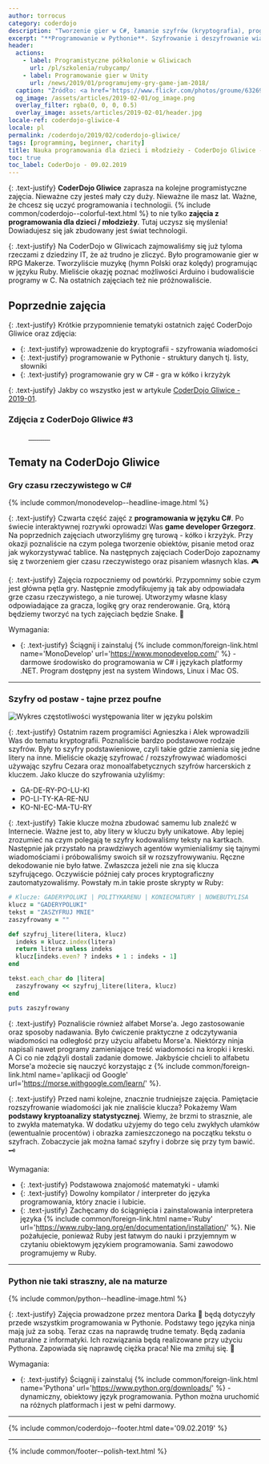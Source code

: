 ```yaml
---
author: torrocus
category: coderdojo
description: "Tworzenie gier w C#, łamanie szyfrów (kryptografia), programowanie w Pythonie oraz zabawy Arduino - Zajęcia z programowania dla dzieci - CoderDojo Gliwice #4"
excerpt: "**Programowanie w Pythonie**. Szyfrowanie i deszyfrowanie wiadomości. **Programowanie gier** w języku C#. Oto kolejne zajęcia z programowania dla dzieci i młodzieży."
header:
  actions:
    - label: Programistyczne półkolonie w Gliwicach
      url: /pl/szkolenia/rubycamp/
    - label: Programowanie gier w Unity
      url: /news/2019/01/programujemy-gry-game-jam-2018/
  caption: "Źródło: <a href='https://www.flickr.com/photos/groume/6326938044' rel='nofollow noopener noreferrer' target='_blank'>Flickr</a>"
  og_image: /assets/articles/2019-02-01/og_image.png
  overlay_filter: rgba(0, 0, 0, 0.5)
  overlay_image: assets/articles/2019-02-01/header.jpg
locale-ref: coderdojo-gliwice-4
locale: pl
permalink: /coderdojo/2019/02/coderdojo-gliwice/
tags: [programming, beginner, charity]
title: Nauka programowania dla dzieci i młodzieży - CoderDojo Gliwice - 2019-02
toc: true
toc_label: CoderDojo - 09.02.2019
---
```


{: .text-justify}
**CoderDojo Gliwice** zaprasza na kolejne programistyczne zajęcia.
Nieważne czy jesteś mały czy duży.
Nieważne ile masz lat.
Ważne, że chcesz się uczyć programowania i technologii.
{% include common/coderdojo--colorful-text.html %} to nie tylko **zajęcia z programowania dla dzieci / młodzieży**.
Tutaj uczysz się myślenia!
Dowiadujesz się jak zbudowany jest świat technologii.

{: .text-justify}
Na CoderDojo w Gliwicach zajmowaliśmy się już tyloma rzeczami z dziedziny IT, że aż trudno je zliczyć.
Było programowanie gier w RPG Makerze.
Tworzyliście muzykę (hymn Polski oraz kolędy) programując w języku Ruby.
Mieliście okazję poznać możliwości Arduino i budowaliście programy w C.
Na ostatnich zajęciach też nie próżnowaliście.

## Poprzednie zajęcia

{: .text-justify}
Krótkie przypomnienie tematyki ostatnich zajęć CoderDojo Gliwice oraz zdjęcia:
+ {: .text-justify} wprowadzenie do kryptografii - szyfrowania wiadomości
+ {: .text-justify} programowanie w Pythonie - struktury danych tj. listy, słowniki
+ {: .text-justify} programowanie gry w C# - gra w kółko i krzyżyk

{: .text-justify}
Jakby co wszystko jest w artykule [CoderDojo Gliwice - 2019-01]({{site.url}}/coderdojo/2019/01/coderdojo-gliwice/).

### Zdjęcia z CoderDojo Gliwice #3
<figure class='third'>
  <a href='/assets/gallery/2019-02-01/01.jpg'>
    <img src='/assets/gallery/2019-02-01/thumbs/01.jpg' alt=''>
  </a>
  <a href='/assets/gallery/2019-02-01/02.jpg'>
    <img src='/assets/gallery/2019-02-01/thumbs/02.jpg' alt=''>
  </a>
  <a href='/assets/gallery/2019-02-01/03.jpg'>
    <img src='/assets/gallery/2019-02-01/thumbs/03.jpg' alt=''>
  </a>
  <a href='/assets/gallery/2019-02-01/04.jpg'>
    <img src='/assets/gallery/2019-02-01/thumbs/04.jpg' alt=''>
  </a>
  <a href='/assets/gallery/2019-02-01/05.jpg'>
    <img src='/assets/gallery/2019-02-01/thumbs/05.jpg' alt=''>
  </a>
  <a href='/assets/gallery/2019-02-01/06.jpg'>
    <img src='/assets/gallery/2019-02-01/thumbs/06.jpg' alt=''>
  </a>
  <a href='/assets/gallery/2019-02-01/07.jpg'>
    <img src='/assets/gallery/2019-02-01/thumbs/07.jpg' alt=''>
  </a>
  <a href='/assets/gallery/2019-02-01/08.jpg'>
    <img src='/assets/gallery/2019-02-01/thumbs/08.jpg' alt=''>
  </a>
  <a href='/assets/gallery/2019-02-01/09.jpg'>
    <img src='/assets/gallery/2019-02-01/thumbs/09.jpg' alt=''>
  </a>
  <a href='/assets/gallery/2019-02-01/10.jpg'>
    <img src='/assets/gallery/2019-02-01/thumbs/10.jpg' alt=''>
  </a>
  <a href='/assets/gallery/2019-02-01/11.jpg'>
    <img src='/assets/gallery/2019-02-01/thumbs/11.jpg' alt=''>
  </a>
  <a href='/assets/gallery/2019-02-01/12.jpg'>
    <img src='/assets/gallery/2019-02-01/thumbs/12.jpg' alt=''>
  </a>
</figure>

## Tematy na CoderDojo Gliwice

### Gry czasu rzeczywistego w C#

{% include common/monodevelop--headline-image.html %}

{: .text-justify}
Czwarta część zajęć z **programowania w języku C#**.
Po świecie interaktywnej rozrywki oprowadzi Was **game developer Grzegorz**.
Na poprzednich zajęciach utworzyliśmy grę turową - kółko i krzyżyk.
Przy okazji poznaliście na czym polega tworzenie obiektów, pisanie metod oraz jak wykorzystywać tablice.
Na następnych zajęciach CoderDojo zapoznamy się z tworzeniem gier czasu rzeczywistego oraz pisaniem własnych klas.
🎮

{: .text-justify}
Zajęcia rozpoczniemy od powtórki.
Przypomnimy sobie czym jest główna pętla gry.
Następnie zmodyfikujemy ją tak aby odpowiadała grze czasu rzeczywistego, a nie turowej.
Utworzymy własne klasy odpowiadające za gracza, logikę gry oraz renderowanie.
Grą, którą będziemy tworzyć na tych zajęciach będzie Snake.
🐛

Wymagania:
+ {: .text-justify} Ściągnij i zainstaluj {% include common/foreign-link.html name='MonoDevelop' url='https://www.monodevelop.com/' %} - darmowe środowisko do programowania w C# i językach platformy .NET.
  Program dostępny jest na system Windows, Linux i Mac OS.

----

### Szyfry od postaw - tajne przez poufne

<img src='/assets/articles/2019-02-01/letters-frequencies.svg' alt='Wykres częstotliwości występowania liter w języku polskim' class='align-center'>

{: .text-justify}
Ostatnim razem programiści Agnieszka i Alek wprowadzili Was do tematu kryptografii.
Poznaliście bardzo podstawowe rodzaje szyfrów.
Były to szyfry podstawieniowe, czyli takie gdzie zamienia się jedne litery na inne.
Mieliście okazję szyfrować / rozszyfrowywać wiadomości używając szyfru Cezara oraz monoalfabetycznych szyfrów harcerskich z kluczem.
Jako klucze do szyfrowania użyliśmy:
- GA-DE-RY-PO-LU-KI
- PO-LI-TY-KA-RE-NU
- KO-NI-EC-MA-TU-RY

{: .text-justify}
Takie klucze można zbudować samemu lub znaleźć w Internecie.
Ważne jest to, aby litery w kluczu były unikatowe.
Aby lepiej zrozumieć na czym polegają te szyfry kodowaliśmy teksty na kartkach.
Następnie jak przystało na prawdziwych agentów wymienialiśmy się tajnymi wiadomościami i próbowaliśmy swoich sił w rozszyfrowywaniu.
Ręczne dekodowanie nie było łatwe.
Zwłaszcza jeżeli nie zna się klucza szyfrującego.
Oczywiście później cały proces kryptograficzny zautomatyzowaliśmy.
Powstały m.in takie proste skrypty w Ruby:
```ruby
# Klucze: GADERYPOLUKI | POLITYKARENU | KONIECMATURY | NOWEBUTYLISA
klucz = "GADERYPOLUKI"
tekst = "ZASZYFRUJ MNIE"
zaszyfrowany = ""

def szyfruj_litere(litera, klucz)
  indeks = klucz.index(litera)
  return litera unless indeks
  klucz[indeks.even? ? indeks + 1 : indeks - 1]
end

tekst.each_char do |litera|
  zaszyfrowany << szyfruj_litere(litera, klucz)
end

puts zaszyfrowany
```

{: .text-justify}
Poznaliście również alfabet Morse'a.
Jego zastosowanie oraz sposoby nadawania.
Było ćwiczenie praktyczne z odczytywania wiadomości na odległość przy użyciu alfabetu Morse'a.
Niektórzy ninja napisali nawet programy zamieniające treść wiadomości na kropki i kreski.
A Ci co nie zdążyli dostali zadanie domowe.
Jakbyście chcieli to alfabetu Morse'a możecie się nauczyć korzystając z {% include common/foreign-link.html name='aplikacji od Google' url='https://morse.withgoogle.com/learn/' %}.

{: .text-justify}
Przed nami kolejne, znacznie trudniejsze zajęcia.
Pamiętacie rozszyfrowanie wiadomości jak nie znaliście klucza?
Pokażemy Wam **podstawy kryptoanalizy statystycznej**.
Wiemy, że brzmi to strasznie, ale to zwykła matematyka.
W dodatku użyjemy do tego celu zwykłych ułamków (ewentualnie procentów) i obrazka zamieszczonego na początku tekstu o szyfrach.
Zobaczycie jak można łamać szyfry i dobrze się przy tym bawić.
🗝️

Wymagania:
+ {: .text-justify} Podstawowa znajomość matematyki - ułamki
+ {: .text-justify} Dowolny kompilator / interpreter do języka programowania, który znacie i lubicie.
+ {: .text-justify} Zachęcamy do ściągnięcia i zainstalowania interpretera języka
{% include common/foreign-link.html name='Ruby' url='https://www.ruby-lang.org/en/documentation/installation/' %}.
  Nie pożałujecie, ponieważ Ruby jest łatwym do nauki i przyjemnym w czytaniu obiektowym językiem programowania.
  Sami zawodowo programujemy w Ruby.

----

### Python nie taki straszny, ale na maturze

{% include common/python--headline-image.html %}

{: .text-justify}
Zajęcia prowadzone przez mentora Darka
🧔
będą dotyczyły przede wszystkim programowania w Pythonie.
Podstawy tego języka ninja mają już za sobą.
Teraz czas na naprawdę trudne tematy.
Będą zadania maturalne z informatyki.
Ich rozwiązania będą realizowane przy użyciu Pythona.
Zapowiada się naprawdę ciężka praca!
Nie ma zmiłuj się.
🐍

Wymagania:
+ {: .text-justify} Ściągnij i zainstaluj {% include common/foreign-link.html name='Pythona' url='https://www.python.org/downloads/' %} - dynamiczny, obiektowy język programowania.
  Python można uruchomić na różnych platformach i jest w pełni darmowy.

----

{% include common/coderdojo--footer.html date='09.02.2019' %}

----
{% include common/footer--polish-text.html %}
